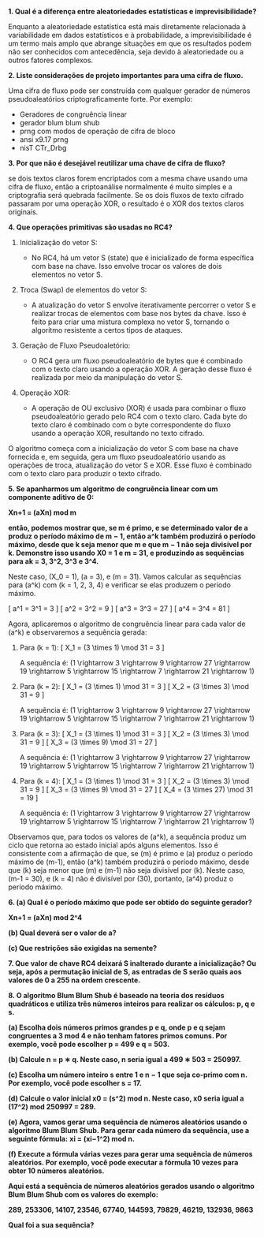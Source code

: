 **1. Qual é a diferença entre aleatoriedades estatísticas e imprevisibilidade?**
   
Enquanto a aleatoriedade estatística está mais diretamente relacionada à variabilidade em dados estatísticos e à probabilidade, a imprevisibilidade é um termo mais amplo que abrange situações em que os resultados podem não ser conhecidos com antecedência, seja devido à aleatoriedade ou a outros fatores complexos. 

**2. Liste considerações de projeto importantes para uma cifra de fluxo.**
   
Uma cifra de fluxo pode ser construída com qualquer gerador de números pseudoaleatórios criptograficamente forte. Por exemplo:

- Geradores de congruência linear
- gerador blum blum shub
- prng com modos de operação de cifra de bloco
- ansi x9.17 prng
- nisT CTr_Drbg

**3. Por que não é desejável reutilizar uma chave de cifra de fluxo?**

se dois textos claros forem encriptados com a mesma chave usando uma cifra de fluxo, então a criptoanálise normalmente é muito simples e a criptografia será quebrada facilmente. Se os dois fluxos de texto cifrado passaram por uma operação XOR, o resultado é o XOR dos textos claros originais.

**4. Que operações primitivas são usadas no RC4?**

1. Inicialização do vetor S:
   - No RC4, há um vetor S (state) que é inicializado de forma específica com base na chave. Isso envolve trocar os valores de dois elementos no vetor S.

2. Troca (Swap) de elementos do vetor S:
   - A atualização do vetor S envolve iterativamente percorrer o vetor S e realizar trocas de elementos com base nos bytes da chave. Isso é feito para criar uma mistura complexa no vetor S, tornando o algoritmo resistente a certos tipos de ataques.

2. Geração de Fluxo Pseudoaletório:
   - O RC4 gera um fluxo pseudoaleatório de bytes que é combinado com o texto claro usando a operação XOR. A geração desse fluxo é realizada por meio da manipulação do vetor S.

3. Operação XOR:
   - A operação de OU exclusivo (XOR) é usada para combinar o fluxo pseudoaleatório gerado pelo RC4 com o texto claro. Cada byte do texto claro é combinado com o byte correspondente do fluxo usando a operação XOR, resultando no texto cifrado.

O algoritmo começa com a inicialização do vetor S com base na chave fornecida e, em seguida, gera um fluxo pseudoaleatório usando as operações de troca, atualização do vetor S e XOR. Esse fluxo é combinado com o texto claro para produzir o texto cifrado. 

**5. Se apanharmos um algoritmo de congruência linear com um componente aditivo de 0:**

**Xn+1 = (aXn) mod m**

**então, podemos mostrar que, se m é primo, e se determinado valor de a produz o período máximo de m − 1, então a^k também produzirá o período máximo, desde que k seja menor que m e que m − 1 não seja divisível por k. Demonstre isso usando X0 = 1 e m = 31, e produzindo as sequências para ak = 3, 3^2, 3^3 e 3^4.**

Neste caso, \(X_0 = 1\), \(a = 3\), e \(m = 31\). Vamos calcular as sequências para \(a^k\) com \(k = 1, 2, 3, 4\) e verificar se elas produzem o período máximo.

\[ a^1 = 3^1 = 3 \]
\[ a^2 = 3^2 = 9 \]
\[ a^3 = 3^3 = 27 \]
\[ a^4 = 3^4 = 81 \]

Agora, aplicaremos o algoritmo de congruência linear para cada valor de \(a^k\) e observaremos a sequência gerada:

1. Para \(k = 1\):
   \[ X_1 = (3 \times 1) \mod 31 = 3 \]

   A sequência é: \(1 \rightarrow 3 \rightarrow 9 \rightarrow 27 \rightarrow 19 \rightarrow 5 \rightarrow 15 \rightarrow 7 \rightarrow 21 \rightarrow 1\)

2. Para \(k = 2\):
   \[ X_1 = (3 \times 1) \mod 31 = 3 \]
   \[ X_2 = (3 \times 3) \mod 31 = 9 \]

   A sequência é: \(1 \rightarrow 3 \rightarrow 9 \rightarrow 27 \rightarrow 19 \rightarrow 5 \rightarrow 15 \rightarrow 7 \rightarrow 21 \rightarrow 1\)

3. Para \(k = 3\):
   \[ X_1 = (3 \times 1) \mod 31 = 3 \]
   \[ X_2 = (3 \times 3) \mod 31 = 9 \]
   \[ X_3 = (3 \times 9) \mod 31 = 27 \]

   A sequência é: \(1 \rightarrow 3 \rightarrow 9 \rightarrow 27 \rightarrow 19 \rightarrow 5 \rightarrow 15 \rightarrow 7 \rightarrow 21 \rightarrow 1\)

4. Para \(k = 4\):
   \[ X_1 = (3 \times 1) \mod 31 = 3 \]
   \[ X_2 = (3 \times 3) \mod 31 = 9 \]
   \[ X_3 = (3 \times 9) \mod 31 = 27 \]
   \[ X_4 = (3 \times 27) \mod 31 = 19 \]

   A sequência é: \(1 \rightarrow 3 \rightarrow 9 \rightarrow 27 \rightarrow 19 \rightarrow 5 \rightarrow 15 \rightarrow 7 \rightarrow 21 \rightarrow 1\)

Observamos que, para todos os valores de \(a^k\), a sequência produz um ciclo que retorna ao estado inicial após alguns elementos. Isso é consistente com a afirmação de que, se \(m\) é primo e \(a\) produz o período máximo de \(m-1\), então \(a^k\) também produzirá o período máximo, desde que \(k\) seja menor que \(m\) e \(m-1\) não seja divisível por \(k\). Neste caso, \(m-1 = 30\), e \(k = 4\) não é divisível por \(30\), portanto, \(a^4\) produz o período máximo.

**6. (a) Qual é o período máximo que pode ser obtido do seguinte gerador?**
   
**Xn+1 = (aXn) mod 2^4**



**(b) Qual deverá ser o valor de a?**



**(c) Que restrições são exigidas na semente?**



**7. Que valor de chave RC4 deixará S inalterado durante a inicialização? Ou seja, após a permutação inicial de S, as entradas de S serão quais aos valores de 0 a 255 na ordem crescente.**



**8. O algoritmo Blum Blum Shub é baseado na teoria dos resíduos quadráticos e utiliza três números inteiros para realizar os cálculos: p, q e s.**

**(a) Escolha dois números primos grandes p e q, onde p e q sejam congruentes a 3 mod 4 e não tenham fatores primos comuns. Por exemplo, você pode escolher p = 499 e q = 503.**



**(b) Calcule n = p ∗ q. Neste caso, n seria igual a 499 ∗ 503 = 250997.**



**(c) Escolha um número inteiro s entre 1 e n − 1 que seja co-primo com n. Por exemplo, você pode escolher s = 17.**



**(d) Calcule o valor inicial x0 = (s^2) mod n. Neste caso, x0 seria igual a (17^2) mod 250997 = 289.**



**(e) Agora, vamos gerar uma sequência de números aleatórios usando o algoritmo Blum Blum Shub. Para gerar cada número da sequência, use a seguinte fórmula:**
**xi = (xi−1^2) mod n.**



**(f) Execute a fórmula várias vezes para gerar uma sequência de números aleatórios. Por exemplo, você pode executar a fórmula 10 vezes para obter 10 números aleatórios.**



**Aqui está a sequência de números aleatórios gerados usando o algoritmo Blum Blum Shub com os valores do exemplo:**

**289, 253306, 14107, 23546, 67740, 144593, 79829, 46219, 132936, 9863**

**Qual foi a sua sequência?**